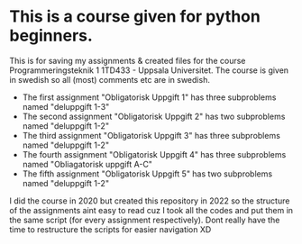 # This is a course given for python beginners.
This is for saving my assignments & created files for the course Programmeringsteknik 1 1TD433 - Uppsala Universitet.
The course is given in swedish so all (most) comments etc are in swedish.

* The first assignment "Obligatorisk Uppgift 1" has three subproblems named "deluppgift 1-3"
* The second assignment "Obligatorisk Uppgift 2" has two subproblems named "deluppgift 1-2"
* The third assignment "Obligatorisk Uppgift 3" has three subproblems named "deluppgift 1-2"
* The fourth assignment "Obligatorisk Uppgift 4" has three subproblems named "Obliagatorisk uppgift A-C"
* The fifth assignment "Obligatorisk Uppgift 5" has two subproblems named "deluppgift 1-2"

I did the course in 2020 but created this repository in 2022 so the structure of the assignments aint easy to read cuz I took all the codes and put them in the same script (for every assignment respectively). Dont really have the time to restructure the scripts for easier navigation XD
